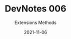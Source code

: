 ---
title: "DevNotes 006"
subtitle: "Extensions Methods"
abstract: ""
date: 2021-11-06
draft: true
layout: devPost.hbs
---